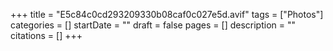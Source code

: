 +++
title = "E5c84c0cd293209330b08caf0c027e5d.avif"
tags = ["Photos"]
categories = []
startDate = ""
draft = false
pages = []
description = ""
citations = []
+++
